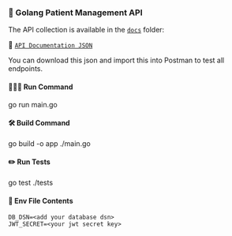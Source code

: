 
### 🧪 Golang Patient Management API

  

  

The API collection is available in the [`docs`](./docs) folder:

  

  

📁 [`API Documentation JSON`](./docs/api_documentation.json)

  

  

You can download this json and import this into Postman to test all endpoints.

  

#### 🏃🏻‍♂️ Run Command

go run main.go

  

#### 🛠️ Build Command

go build -o app ./main.go

#### ✏️ Run Tests

go test ./tests

#### 📄 Env File Contents
	DB_DSN=<add your database dsn>
	JWT_SECRET=<your jwt secret key>
